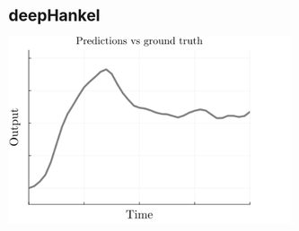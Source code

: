 # deepHankel
 
![Alt text](https://github.com/NPLawrence/deepHankel/blob/main/src/misc/depth_gif.gif)
